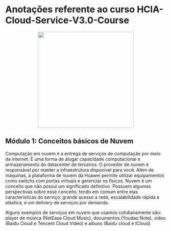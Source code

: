 # Anotações referente ao curso HCIA-Cloud-Service-V3.0-Course

<div align="center">
<img src="https://cdn-dkaaj.nitrocdn.com/plzgPDEpidERiaEdqssHyKBjMLGHLtsP/assets/images/optimized/rev-6ab71c4/infosyte.com/wp-content/uploads/2021/05/HCIA-Cloud-Service.jpg" width="300px" />
</div>

## Módulo 1: Conceitos básicos de Nuvem

Computação em nuvem é a entrega de serviços de computação por meio da internet. É uma forma de alugar capacidade computacional e armazenamento do datacenter de terceiros. O provedor de nuvem é responsável por manter a infraestrutura disponível para você. Além de máquinas, a plataforma de nuvem da Huawei permite utilizar equipamentos como switchs com portas virtuais e gerenciar os físicos.
Nuvem é um conceito que não possui um significado definitivo. Possuem algumas perspectivas sobre esse conceito, tendo em comum entre elas características do serviço: grande acesso a rede, escalabilidade rápida e elástica, e um delivery de serviços por demanda.

<div>
  Alguns exemplos de serviços em nuvem que usamos cotidianamente são: player de música (NetEase Cloud Music), documentos (Youdao Note), vídeo (Baidu Cloud e Tencent Cloud Video) e albuns (Baidu cloud e ICloud)
</div>

